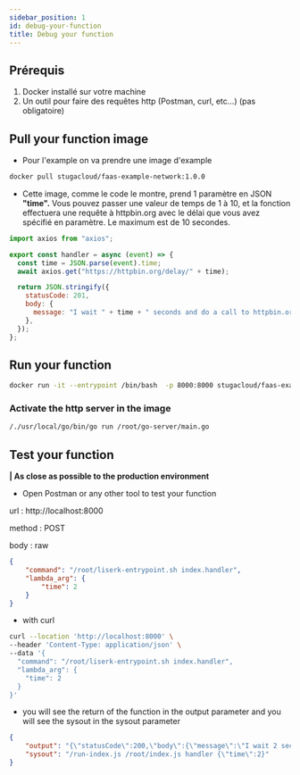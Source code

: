 ```yaml
---
sidebar_position: 1
id: debug-your-function
title: Debug your function
---
```


## Prérequis

1. Docker installé sur votre machine
2. Un outil pour faire des requêtes http (Postman, curl, etc...) (pas obligatoire)

## Pull your function image
- Pour l'example on va prendre une image d'example

```bash
docker pull stugacloud/faas-example-network:1.0.0
```

- Cette image, comme le code le montre, prend 1 paramètre en JSON **"time".** Vous pouvez passer une valeur de temps de 1 à 10, et la fonction effectuera une requête à httpbin.org avec le délai que vous avez spécifié en paramètre. Le maximum est de 10 secondes.
```js
import axios from "axios";

export const handler = async (event) => {
  const time = JSON.parse(event).time;
  await axios.get("https://httpbin.org/delay/" + time);

  return JSON.stringify({
    statusCode: 201,
    body: {
      message: "I wait " + time + " seconds and do a call to httpbin.org",
    },
  });
};
```

## Run your function
```bash
docker run -it --entrypoint /bin/bash  -p 8000:8000 stugacloud/faas-example-network:1.0.0
```

### Activate the http server in the image
```bash
/./usr/local/go/bin/go run /root/go-server/main.go
```


## Test your function

**| As close as possible to the production environment**

- Open Postman or any other tool to test your function

url : http://localhost:8000

method : POST

body : raw
```json
{
    "command": "/root/liserk-entrypoint.sh index.handler",
    "lambda_arg": {
        "time": 2
    }
}
```
- with curl
```bash
curl --location 'http://localhost:8000' \
--header 'Content-Type: application/json' \
--data '{
  "command": "/root/liserk-entrypoint.sh index.handler",
  "lambda_arg": {
    "time": 2
  }
}'
```

- you will see the return of the function in the output parameter and you will see the sysout in the sysout parameter
```json
{
    "output": "{\"statusCode\":200,\"body\":{\"message\":\"I wait 2 seconds and do a call to httpbin.org\"}}",
    "sysout": "/run-index.js /root/index.js handler {\"time\":2}"
}
```